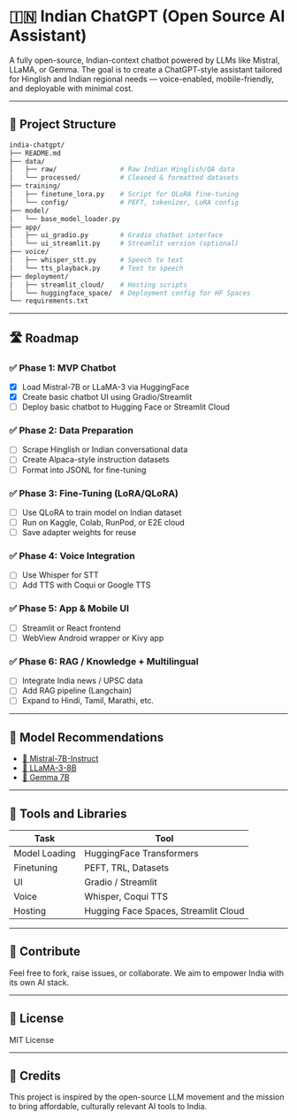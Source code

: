 # 🇮🇳 Indian ChatGPT (Open Source AI Assistant)

A fully open-source, Indian-context chatbot powered by LLMs like Mistral, LLaMA, or Gemma. The goal is to create a ChatGPT-style assistant tailored for Hinglish and Indian regional needs — voice-enabled, mobile-friendly, and deployable with minimal cost.

---

## 📌 Project Structure

```bash
india-chatgpt/
├── README.md
├── data/
│   ├── raw/                # Raw Indian Hinglish/QA data
│   └── processed/          # Cleaned & formatted datasets
├── training/
│   ├── finetune_lora.py    # Script for QLoRA fine-tuning
│   └── config/             # PEFT, tokenizer, LoRA config
├── model/
│   └── base_model_loader.py
├── app/
│   ├── ui_gradio.py        # Gradio chatbot interface
│   └── ui_streamlit.py     # Streamlit version (optional)
├── voice/
│   ├── whisper_stt.py      # Speech to text
│   └── tts_playback.py     # Text to speech
├── deployment/
│   ├── streamlit_cloud/    # Hosting scripts
│   └── huggingface_space/  # Deployment config for HF Spaces
└── requirements.txt
```

---

## 🛣️ Roadmap

### ✅ Phase 1: MVP Chatbot
- [x] Load Mistral-7B or LLaMA-3 via HuggingFace
- [x] Create basic chatbot UI using Gradio/Streamlit
- [ ] Deploy basic chatbot to Hugging Face or Streamlit Cloud

### ✅ Phase 2: Data Preparation
- [ ] Scrape Hinglish or Indian conversational data
- [ ] Create Alpaca-style instruction datasets
- [ ] Format into JSONL for fine-tuning

### ✅ Phase 3: Fine-Tuning (LoRA/QLoRA)
- [ ] Use QLoRA to train model on Indian dataset
- [ ] Run on Kaggle, Colab, RunPod, or E2E cloud
- [ ] Save adapter weights for reuse

### ✅ Phase 4: Voice Integration
- [ ] Use Whisper for STT
- [ ] Add TTS with Coqui or Google TTS

### ✅ Phase 5: App & Mobile UI
- [ ] Streamlit or React frontend
- [ ] WebView Android wrapper or Kivy app

### ✅ Phase 6: RAG / Knowledge + Multilingual
- [ ] Integrate India news / UPSC data
- [ ] Add RAG pipeline (Langchain)
- [ ] Expand to Hindi, Tamil, Marathi, etc.

---

## 🧠 Model Recommendations
- [🔗 Mistral-7B-Instruct](https://huggingface.co/mistralai/Mistral-7B-Instruct-v0.2)
- [🔗 LLaMA-3-8B](https://huggingface.co/meta-llama/Meta-Llama-3-8B-Instruct)
- [🔗 Gemma 7B](https://huggingface.co/google/gemma-7b-it)

---

## 🧰 Tools and Libraries
| Task | Tool |
|------|------|
| Model Loading | HuggingFace Transformers |
| Finetuning | PEFT, TRL, Datasets |
| UI | Gradio / Streamlit |
| Voice | Whisper, Coqui TTS |
| Hosting | Hugging Face Spaces, Streamlit Cloud |

---

## 🤝 Contribute
Feel free to fork, raise issues, or collaborate. We aim to empower India with its own AI stack.

---

## 📜 License
MIT License

---

## 🙏 Credits
This project is inspired by the open-source LLM movement and the mission to bring affordable, culturally relevant AI tools to India.
